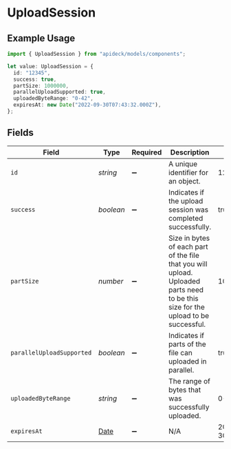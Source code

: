 # UploadSession

## Example Usage

```typescript
import { UploadSession } from "apideck/models/components";

let value: UploadSession = {
  id: "12345",
  success: true,
  partSize: 1000000,
  parallelUploadSupported: true,
  uploadedByteRange: "0-42",
  expiresAt: new Date("2022-09-30T07:43:32.000Z"),
};
```

## Fields

| Field                                                                                                                             | Type                                                                                                                              | Required                                                                                                                          | Description                                                                                                                       | Example                                                                                                                           |
| --------------------------------------------------------------------------------------------------------------------------------- | --------------------------------------------------------------------------------------------------------------------------------- | --------------------------------------------------------------------------------------------------------------------------------- | --------------------------------------------------------------------------------------------------------------------------------- | --------------------------------------------------------------------------------------------------------------------------------- |
| `id`                                                                                                                              | *string*                                                                                                                          | :heavy_minus_sign:                                                                                                                | A unique identifier for an object.                                                                                                | 12345                                                                                                                             |
| `success`                                                                                                                         | *boolean*                                                                                                                         | :heavy_minus_sign:                                                                                                                | Indicates if the upload session was completed successfully.                                                                       | true                                                                                                                              |
| `partSize`                                                                                                                        | *number*                                                                                                                          | :heavy_minus_sign:                                                                                                                | Size in bytes of each part of the file that you will upload. Uploaded parts need to be this size for the upload to be successful. | 1000000                                                                                                                           |
| `parallelUploadSupported`                                                                                                         | *boolean*                                                                                                                         | :heavy_minus_sign:                                                                                                                | Indicates if parts of the file can uploaded in parallel.                                                                          | true                                                                                                                              |
| `uploadedByteRange`                                                                                                               | *string*                                                                                                                          | :heavy_minus_sign:                                                                                                                | The range of bytes that was successfully uploaded.                                                                                | 0-42                                                                                                                              |
| `expiresAt`                                                                                                                       | [Date](https://developer.mozilla.org/en-US/docs/Web/JavaScript/Reference/Global_Objects/Date)                                     | :heavy_minus_sign:                                                                                                                | N/A                                                                                                                               | 2022-09-30T07:43:32.000Z                                                                                                          |